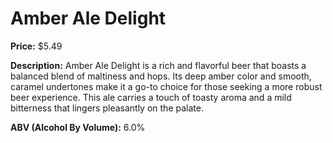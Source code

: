 # Amber Ale Delight

**Price:** $5.49

**Description:**
Amber Ale Delight is a rich and flavorful beer that boasts a balanced blend of maltiness and hops. Its deep amber color and smooth, caramel undertones make it a go-to choice for those seeking a more robust beer experience. This ale carries a touch of toasty aroma and a mild bitterness that lingers pleasantly on the palate.

**ABV (Alcohol By Volume):** 6.0%